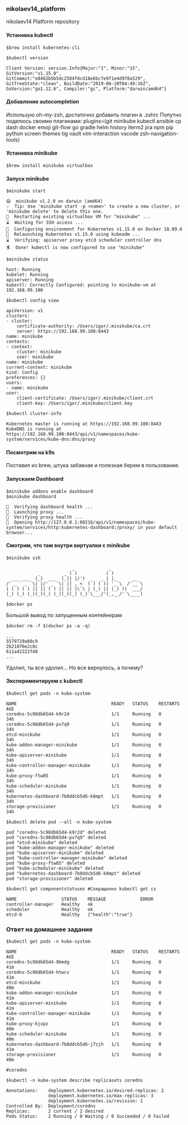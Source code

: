 ### nikolaev14_platform
nikolaev14 Platform repository


#### Установка kubectl

	$brew install kubernetes-cli

	$kubectl version
>>>
    Client Version: version.Info{Major:"1", Minor:"15", GitVersion:"v1.15.0", GitCommit:"e8462b5b5dc2584fdcd18e6bcfe9f1e4d970a529", GitTreeState:"clean", BuildDate:"2019-06-20T04:49:16Z", GoVersion:"go1.12.6", Compiler:"gc", Platform:"darwin/amd64"}

#### Добавление autocompletion

Использую oh-my-zsh, достаточно добавить плагин в .zshrc
Попутно поделюсь своими плагинами:
    plugins=(git minikube kubectl ansible cp dash docker emoji git-flow go gradle helm history iterm2 jira npm pip python screen themes tig vault vim-interaction vscode zsh-navigation-tools)

#### Установка minikube

	$brew install minikube virtualbox


#### Запуск minikube

	$minikube start
>>>
    😄  minikube v1.2.0 on darwin (amd64)
    💡  Tip: Use 'minikube start -p <name>' to create a new cluster, or 'minikube delete' to delete this one.
    🔄  Restarting existing virtualbox VM for "minikube" ...
    ⌛  Waiting for SSH access ...
    🐳  Configuring environment for Kubernetes v1.15.0 on Docker 18.09.6
    🔄  Relaunching Kubernetes v1.15.0 using kubeadm ...
    ⌛  Verifying: apiserver proxy etcd scheduler controller dns
    🏄  Done! kubectl is now configured to use "minikube"

	$minikube status
>>>
    host: Running
    kubelet: Running
    apiserver: Running
    kubectl: Correctly Configured: pointing to minikube-vm at 192.168.99.100

	$kubectl config view
>>>
    apiVersion: v1
    clusters:
    - cluster:
        certificate-authority: /Users/igor/.minikube/ca.crt
        server: https://192.168.99.100:8443
    name: minikube
    contexts:
    - context:
        cluster: minikube
        user: minikube
    name: minikube
    current-context: minikube
    kind: Config
    preferences: {}
    users:
    - name: minikube
    user:
        client-certificate: /Users/igor/.minikube/client.crt
        client-key: /Users/igor/.minikube/client.key

	$kubectl cluster-info
>>>
    Kubernetes master is running at https://192.168.99.100:8443
    KubeDNS is running at https://192.168.99.100:8443/api/v1/namespaces/kube-system/services/kube-dns:dns/proxy

#### Посмотрим на k9s
Поставил из brew, штука забавная и полезная берем в пользование.


#### Запускаем Dashboard

	$minikube addons enable dashboard
	$minikube dashboard
>>>
    🤔  Verifying dashboard health ...
    🚀  Launching proxy ...
    🤔  Verifying proxy health ...
    🎉  Opening http://127.0.0.1:60216/api/v1/namespaces/kube-system/services/http:kubernetes-dashboard:/proxy/ in your default browser...

#### Смотрим, что там внутри виртуалки с minikube

	$minikube ssh
>>>
                             _             _
                _         _ ( )           ( )
      ___ ___  (_)  ___  (_)| |/')  _   _ | |_      __
    /' _ ` _ `\| |/' _ `\| || , <  ( ) ( )| '_`\  /'__`\
    | ( ) ( ) || || ( ) || || |\`\ | (_) || |_) )(  ___/
    (_) (_) (_)(_)(_) (_)(_)(_) (_)`\___/'(_,__/'`\____)

	$docker ps
>>>
Большой вывод по запущенным контейнерам

	$docker rm -f $(docker ps -a -q)
>>>
    ...
    5579729a60c9
    2b21876e2c8c
    611a42222f48
    ...

Удолил, ты все удолил...
Но все вернулось, а почему?

#### Экспериментируем с kubectl

	$kubectl get pods -n kube-system
>>>
    NAME                                    READY   STATUS    RESTARTS   AGE
    coredns-5c98db65d4-k9r2d                1/1     Running   0          34h
    coredns-5c98db65d4-pv7q9                1/1     Running   0          34h
    etcd-minikube                           1/1     Running   0          34h
    kube-addon-manager-minikube             1/1     Running   0          34h
    kube-apiserver-minikube                 1/1     Running   0          34h
    kube-controller-manager-minikube        1/1     Running   0          34h
    kube-proxy-ftw85                        1/1     Running   0          34h
    kube-scheduler-minikube                 1/1     Running   0          34h
    kubernetes-dashboard-7b8ddcb5d6-k8mpt   1/1     Running   0          34h
    storage-provisioner                     1/1     Running   0          34h

	$kubectl delete pod --all -n kube-system
>>>
    pod "coredns-5c98db65d4-k9r2d" deleted
    pod "coredns-5c98db65d4-pv7q9" deleted
    pod "etcd-minikube" deleted
    pod "kube-addon-manager-minikube" deleted
    pod "kube-apiserver-minikube" deleted
    pod "kube-controller-manager-minikube" deleted
    pod "kube-proxy-ftw85" deleted
    pod "kube-scheduler-minikube" deleted
    pod "kubernetes-dashboard-7b8ddcb5d6-k8mpt" deleted
    pod "storage-provisioner" deleted

	$kubectl get componentstatuses #Сокращенно kubectl get cs
>>>
    NAME                 STATUS    MESSAGE             ERROR
    controller-manager   Healthy   ok
    scheduler            Healthy   ok
    etcd-0               Healthy   {"health":"true"}


### Ответ на домашнее задание

	$kubectl get pods -n kube-system
>>>
	NAME                                    READY   STATUS    RESTARTS   AGE
	coredns-5c98db65d4-9bmdg                1/1     Running   0          41m
	coredns-5c98db65d4-htwcv                1/1     Running   0          41m
	etcd-minikube                           1/1     Running   0          40m
	kube-addon-manager-minikube             1/1     Running   0          41m
	kube-apiserver-minikube                 1/1     Running   0          41m
	kube-controller-manager-minikube        1/1     Running   0          41m
	kube-proxy-kjxpz                        1/1     Running   0          40m
	kube-scheduler-minikube                 1/1     Running   0          40m
	kubernetes-dashboard-7b8ddcb5d6-j7zjh   1/1     Running   0          41m
	storage-provisioner                     1/1     Running   0          40m

	#coredns

	$kubectl -n kube-system describe replicasets coredns
>>>
	Annotations:    deployment.kubernetes.io/desired-replicas: 2
	                deployment.kubernetes.io/max-replicas: 3
	                deployment.kubernetes.io/revision: 1
	Controlled By:  Deployment/coredns
	Replicas:       2 current / 2 desired
	Pods Status:    2 Running / 0 Waiting / 0 Succeeded / 0 Failed

